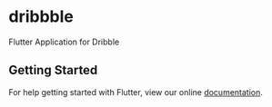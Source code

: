 # dribbble

Flutter Application for Dribble

## Getting Started

For help getting started with Flutter, view our online
[documentation](https://flutter.io/).

